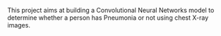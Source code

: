 This project aims at building a Convolutional Neural Networks model to determine whether a person has Pneumonia or not using chest X-ray images.
